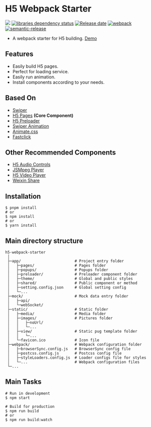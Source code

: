 # H5 Webpack Starter

![][workflows-badge-image]
[![libraries dependency status][libraries-status-image]][libraries-status-url]
[![Release date][release-date-image]][release-url]
[![webpack][webpack-image]][webpack-url]
[![semantic-release][semantic-image]][semantic-url]

* A webpack starter for H5 building. [Demo][github-pages-url]

## Features
* Easily build H5 pages.
* Perfect for loading service.
* Easily run animation.
* Install components according to your needs.

## Based On 
* [Swiper](https://github.com/nolimits4web/Swiper)
* [H5 Pages](https://github.com/cycjimmy/h5-pages) **(Core Component)**
* [H5 Preloader](https://github.com/cycjimmy/h5-preloader)
* [Swiper Animation](https://github.com/cycjimmy/swiper-animation)
* [Animate.css](https://github.com/daneden/animate.css)
* [Fastclick](https://github.com/ftlabs/fastclick)

## Other Recommended Components
* [H5 Audio Controls](https://github.com/cycjimmy/h5-audio-controls)
* [JSMpeg Player](https://github.com/cycjimmy/jsmpeg-player)
* [H5 Video Player](https://github.com/cycjimmy/h5-video-player)
* [Weixin Share](https://github.com/cycjimmy/weixin-share)

## Installation
```shell
$ pnpm install
# or
$ npm install
# or
$ yarn install
```

## Main directory structure
```text
h5-webpack-starter
 │
 ├─app/                        # Project entry folder
 │   ├─pages/                  # Pages folder
 │   ├─popups/                 # Popups folder
 │   ├─preloader/              # Preloader component folder
 │   ├─theme/                  # Global and public styles
 │   ├─shared/                 # Public component or method
 │   ├─setting.config.json     # Global setting config
 │   └─...
 ├─mock/                       # Mock data entry folder
 │   ├─api/
 │   └─webSocket/
 ├─static/                     # Static folder
 │   ├─media/                  # Media folder
 │   ├─images/                 # Pictures folder
 │   │   ├─noUrl/
 │   │   └─... 
 │   ├─view/                   # Static pug template folder
 │   │   └─...
 │   └─favicon.ico             # Icon file
 ├─webpack/                    # Webpack configuration folder
 │   ├─browserSync.config.js   # BrowserSync config file
 │   ├─postcss.config.js       # Postcss config file
 │   ├─styleLoaders.config.js  # Loader configs file for styles 
 │   └─...                     # Webpack configuration files
 └─...
```

## Main Tasks
```shell
# Run in development
$ npm start

# Build for production
$ npm run build
# or
$ npm run build:watch
```

<!-- Links: -->
[workflows-badge-image]: https://github.com/cycjimmy/h5-webpack-starter/workflows/Test%20CI/badge.svg

[libraries-status-image]: https://img.shields.io/librariesio/release/github/cycjimmy/h5-webpack-starter
[libraries-status-url]: https://libraries.io/github/cycjimmy/h5-webpack-starter

[release-date-image]: https://img.shields.io/github/release-date/cycjimmy/h5-webpack-starter
[release-url]: https://github.com/cycjimmy/h5-webpack-starter/releases

[webpack-image]: https://img.shields.io/github/package-json/dependency-version/cycjimmy/h5-webpack-starter/dev/webpack
[webpack-url]: https://github.com/webpack/webpack

[semantic-image]: https://img.shields.io/badge/%20%20%F0%9F%93%A6%F0%9F%9A%80-semantic--release-e10079.svg
[semantic-url]: https://github.com/semantic-release/semantic-release

[github-pages-url]: https://cycjimmy.github.io/h5-webpack-starter/
